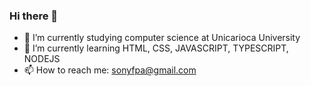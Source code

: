 ### Hi there 👋

- 🔭 I’m currently studying computer science at Unicarioca University
- 🌱 I’m currently learning HTML, CSS, JAVASCRIPT, TYPESCRIPT, NODEJS
- 📫 How to reach me: sonyfpa@gmail.com
